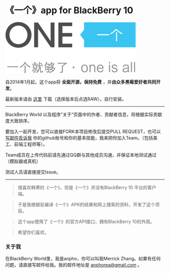 《一个》app for BlackBerry 10
===

<img src="https://github.com/anpho/one/raw/master/src/www/img/welcome.png" />

自2014年1月起，这个app将 **全面开源，保持免费** ，并**由众多黑莓爱好者共同开发**。

最新版本请由 [这里](https://github.com/anpho/one/tree/master/dist) 下载（选择版本后点选RAW），自行安装。

<hr>

BlackBerry World 以及程序”关于“页面中的作者、贡献者信息，将根据实际贡献度大致排序。

要加入一起开发，您可以直接FORK本项目修改后提交PULL REQUEST，也可以[写邮件告诉我](anphorea@gmail.com) 你的github账号和你的基本技能，我来把你加入Team。（包括美工、前端工程师等）。

Team成员在上传代码前请先通过QQ群与其他成员沟通，并保证本地测试通过（模拟器或真机）

测试人员请直接提交Issue。

<hr>

>很喜欢韩寒的《一个》，但是《一个》并没有BlackBerry 10 平台的客户端。

>于是我根据反编译《一个》APK的结果和网上搜索的资料，开发了这个项目。

>这个app使用了《一个》的官方API接口，拥有BlackBerry 10的外观。

>希望你们喜欢。


### 关于我

在BlackBerry World里，我是anpho，你可以叫我Merrick Zhang。如果有任何问题，请直接写邮件给我。我的邮件地址是 [anphorea@gmail.com](anphorea@gmail.com) 。
